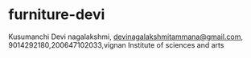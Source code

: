 # furniture-devi
Kusumanchi Devi nagalakshmi, devinagalakshmitammana@gmail.com, 9014292180,200647102033,vignan Institute of sciences and arts
